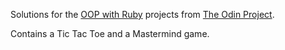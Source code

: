 Solutions for the [OOP with Ruby](http://www.theodinproject.com/courses/ruby-programming/lessons/oop?ref=lnav) projects from [The Odin Project](http://www.theodinproject.com/home).

Contains a Tic Tac Toe and a Mastermind game.